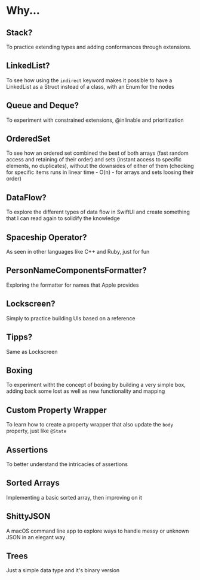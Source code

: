 # Why...

## Stack?
To practice extending types and adding conformances through extensions.

## LinkedList?
To see how using the `indirect` keyword makes it possible to have a LinkedList as a Struct instead of a class, with an Enum for the nodes

## Queue and Deque?
To experiment with constrained extensions, @inlinable and prioritization

## OrderedSet
To see how an ordered set combined the best of both arrays (fast random access and retaining of their order) and sets (instant access to specific elements, no duplicates),
without the downsides of either of them (checking for specific items runs in linear time - O(n) - for arrays and sets loosing their order)

## DataFlow?
To explore the different types of data flow in SwiftUI and create something that I can read again to solidify the knowledge

## Spaceship Operator?
As seen in other languages like C++ and Ruby, just for fun

## PersonNameComponentsFormatter?
Exploring the formatter for names that Apple provides

## Lockscreen?
Simply to practice building UIs based on a reference

## Tipps?
Same as Lockscreen

## Boxing
To experiment witht the concept of boxing by building a very simple box, adding back some lost as well as new functionality and mapping

## Custom Property Wrapper
To learn how to create a property wrapper that also update the `body` property, just like `@State`

## Assertions
To better understand the intricacies of assertions

## Sorted Arrays
Implementing a basic sorted array, then improving on it

## ShittyJSON
A macOS command line app to explore ways to handle messy or unknown JSON in an elegant way

## Trees
Just a simple data type and it's binary version
